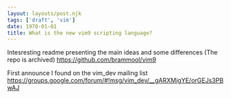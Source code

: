 ```yaml
---
layout: layouts/post.njk
tags: ['draft', 'vim']
date: 1970-01-01
title: What is the new vim9 scripting language?
---
```


Intesresting readme presenting the main ideas and some differences (The repo is archived)
https://github.com/brammool/vim9

First announce I found on the vim_dev mailing list
https://groups.google.com/forum/#!msg/vim_dev/__gARXMigYE/orGEJs3PBwAJ
